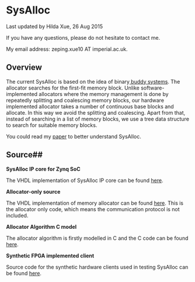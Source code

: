 # SysAlloc 

Last updated by Hilda Xue, 26 Aug 2015

If you have any questions, please do not hesitate to contact me.

My email address: zeping.xue10 AT imperial.ac.uk.


## Overview ##

The current SysAlloc is based on the idea of binary[ buddy systems](https://en.wikipedia.org/wiki/Buddy_memory_allocation). The allocator searches for the first-fit memory block. Unlike software-implemented allocators where the memory management is done by repeatedly splitting and coalescing memory blocks, our hardware implemented allocator takes a number of continuous base blocks and allocate. In this way we avoid the splitting and coalescing. Apart from that, instead of searching in a list of memory blocks, we use a tree data structure to search for suitable memory blocks. 

You could read my [paper](https://github.com/Hilx/SysAlloc/tree/master/Paper) to better understand SysAlloc.

## Source##

**SysAlloc IP core for Zynq SoC**

The VHDL implementation of SysAlloc IP core can be found [here](https://github.com/Hilx/Memory-Allocator-IP).

**Allocator-only source**

The VHDL implementation of memory allocator can be found [here](https://github.com/Hilx/RAM-Buddy-VHDL). This is the allocator only code, which means the communication protocol is not included.

**Allocator Algorithm C model**

The allocator algorithm is firstly modelled in C and the C code can be found [here](https://github.com/Hilx/RAM-Buddy-C-model).

**Synthetic FPGA implemented client**

Source code for the synthetic hardware clients used in testing SysAlloc can be found [here](https://github.com/Hilx/AXI-Peripherals/tree/master/FPGA_Client).
